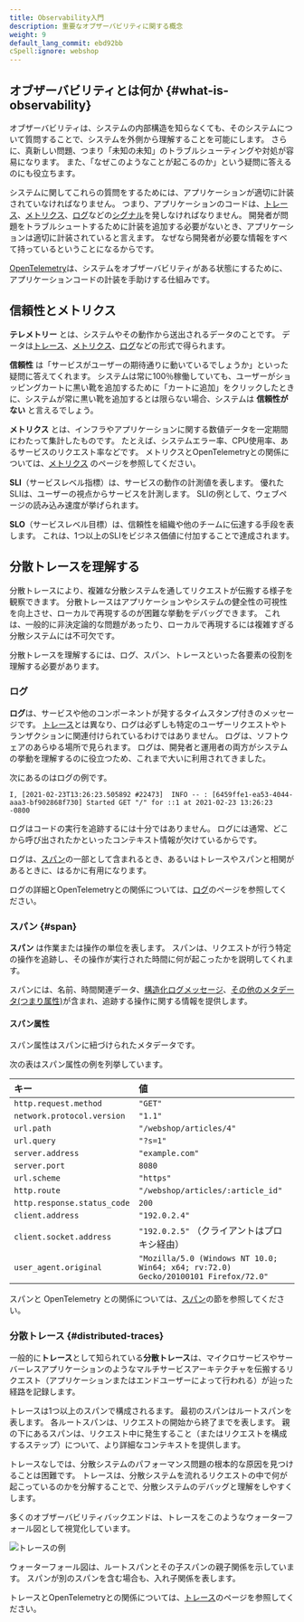 ```yaml
---
title: Observability入門
description: 重要なオブザーバビリティに関する概念
weight: 9
default_lang_commit: ebd92bb
cSpell:ignore: webshop
---
```


## オブザーバビリティとは何か {#what-is-observability}

オブザーバビリティは、システムの内部構造を知らなくても、そのシステムについて質問することで、システムを外側から理解することを可能にします。
さらに、真新しい問題、つまり「未知の未知」のトラブルシューティングや対処が容易になります。
また、「なぜこのようなことが起こるのか」という疑問に答えるのにも役立ちます。

システムに関してこれらの質問をするためには、アプリケーションが適切に計装されていなければなりません。
つまり、アプリケーションのコードは、[トレース](/docs/concepts/signals/traces/)、[メトリクス](/docs/concepts/signals/metrics/)、[ログ](/docs/concepts/signals/logs/)などの[シグナル](/docs/concepts/signals/)を発しなければなりません。
開発者が問題をトラブルシュートするために計装を追加する必要がないとき、アプリケーションは適切に計装されていると言えます。
なぜなら開発者が必要な情報をすべて持っているということになるからです。

[OpenTelemetry](/docs/what-is-opentelemetry/)は、システムをオブザーバビリティがある状態にするために、アプリケーションコードの計装を手助けする仕組みです。

## 信頼性とメトリクス

**テレメトリー** とは、システムやその動作から送出されるデータのことです。
データは[トレース](/docs/concepts/signals/traces/)、[メトリクス](/docs/concepts/signals/metrics/)、[ログ](/docs/concepts/signals/logs/)などの形式で得られます。

**信頼性** は「サービスがユーザーの期待通りに動いているでしょうか」といった疑問に答えてくれます。
システムは常に100％稼働していても、ユーザーがショッピングカートに黒い靴を追加するために「カートに追加」をクリックしたときに、システムが常に黒い靴を追加するとは限らない場合、システムは **信頼性がない** と言えるでしょう。

**メトリクス** とは、インフラやアプリケーションに関する数値データを一定期間にわたって集計したものです。
たとえば、システムエラー率、CPU使用率、あるサービスのリクエスト率などです。
メトリクスとOpenTelemetryとの関係については、[メトリクス](/docs/concepts/signals/metrics/) のページを参照してください。

**SLI**（サービスレベル指標）は、サービスの動作の計測値を表します。
優れたSLIは、ユーザーの視点からサービスを計測します。
SLIの例として、ウェブページの読み込み速度が挙げられます。

**SLO**（サービスレベル目標）は、信頼性を組織や他のチームに伝達する手段を表します。
これは、1つ以上のSLIをビジネス価値に付加することで達成されます。

## 分散トレースを理解する

分散トレースにより、複雑な分散システムを通してリクエストが伝搬する様子を観察できます。
分散トレースはアプリケーションやシステムの健全性の可視性を向上させ、ローカルで再現するのが困難な挙動をデバッグできます。
これは、一般的に非決定論的な問題があったり、ローカルで再現するには複雑すぎる分散システムには不可欠です。

分散トレースを理解するには、ログ、スパン、トレースといった各要素の役割を理解する必要があります。

### ログ

**ログ**は、サービスや他のコンポーネントが発するタイムスタンプ付きのメッセージです。
[トレース](#distributed-traces)とは異なり、ログは必ずしも特定のユーザーリクエストやトランザクションに関連付けられているわけではありません。
ログは、ソフトウェアのあらゆる場所で見られます。
ログは、開発者と運用者の両方がシステムの挙動を理解するのに役立つため、これまで大いに利用されてきました。

次にあるのはログの例です。

```text
I, [2021-02-23T13:26:23.505892 #22473]  INFO -- : [6459ffe1-ea53-4044-aaa3-bf902868f730] Started GET "/" for ::1 at 2021-02-23 13:26:23 -0800
```

ログはコードの実行を追跡するには十分ではありません。
ログには通常、どこから呼び出されたかといったコンテキスト情報が欠けているからです。

ログは、[スパン](#span)の一部として含まれるとき、あるいはトレースやスパンと相関があるときに、はるかに有用になります。

ログの詳細とOpenTelemetryとの関係については、[ログ](/docs/concepts/signals/logs/)のページを参照してください。

### スパン {#span}

**スパン** は作業または操作の単位を表します。
スパンは、リクエストが行う特定の操作を追跡し、その操作が実行された時間に何が起こったかを説明してくれます。

スパンには、名前、時間関連データ、[構造化ログメッセージ](/docs/concepts/signals/traces/#span-events)、[その他のメタデータ(つまり属性)](/docs/concepts/signals/traces/#attributes)が含まれ、追跡する操作に関する情報を提供します。

#### スパン属性

スパン属性はスパンに紐づけられたメタデータです。

次の表はスパン属性の例を列挙しています。

| キー                        | 値                                                                                 |
| :-------------------------- | :--------------------------------------------------------------------------------- |
| `http.request.method`       | `"GET"`                                                                            |
| `network.protocol.version`  | `"1.1"`                                                                            |
| `url.path`                  | `"/webshop/articles/4"`                                                            |
| `url.query`                 | `"?s=1"`                                                                           |
| `server.address`            | `"example.com"`                                                                    |
| `server.port`               | `8080`                                                                             |
| `url.scheme`                | `"https"`                                                                          |
| `http.route`                | `"/webshop/articles/:article_id"`                                                  |
| `http.response.status_code` | `200`                                                                              |
| `client.address`            | `"192.0.2.4"`                                                                      |
| `client.socket.address`     | `"192.0.2.5"` （クライアントはプロキシ経由）                                       |
| `user_agent.original`       | `"Mozilla/5.0 (Windows NT 10.0; Win64; x64; rv:72.0) Gecko/20100101 Firefox/72.0"` |

スパンと OpenTelemetry との関係については、[スパン](/docs/concepts/signals/traces/#spans)の節を参照してください。

### 分散トレース {#distributed-traces}

一般的に**トレース**として知られている**分散トレース**は、マイクロサービスやサーバーレスアプリケーションのようなマルチサービスアーキテクチャを伝搬するリクエスト（アプリケーションまたはエンドユーザーによって行われる）が辿った経路を記録します。

トレースは1つ以上のスパンで構成されるます。
最初のスパンはルートスパンを表します。
各ルートスパンは、リクエストの開始から終了までを表します。
親の下にあるスパンは、リクエスト中に発生すること（またはリクエストを構成するステップ）について、より詳細なコンテキストを提供します。

トレースなしでは、分散システムのパフォーマンス問題の根本的な原因を見つけることは困難です。
トレースは、分散システムを流れるリクエストの中で何が起こっているのかを分解することで、分散システムのデバッグと理解をしやすくします。

多くのオブザーバビリティバックエンドは、トレースをこのようなウォーターフォール図として視覚化しています。

![トレースの例](/img/waterfall-trace.svg 'トレースのウォーターフォール図')

ウォーターフォール図は、ルートスパンとその子スパンの親子関係を示しています。
スパンが別のスパンを含む場合も、入れ子関係を表します。

トレースとOpenTelemetryとの関係については、[トレース](/docs/concepts/signals/traces/)のページを参照してください。
